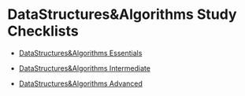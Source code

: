 
# DataStructures&Algorithms Study Checklists

- [DataStructures&Algorithms Essentials](DataStructures&Algorithms%20Essentials.md)

- [DataStructures&Algorithms Intermediate](DataStructures&Algorithms%20Intermediate.md)

- [DataStructures&Algorithms Advanced](DataStructures&Algorithms%20Advanced.md)



